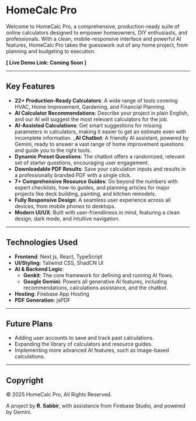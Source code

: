
# HomeCalc Pro

Welcome to HomeCalc Pro, a comprehensive, production-ready suite of online calculators designed to empower homeowners, DIY enthusiasts, and professionals. With a clean, mobile-responsive interface and powerful AI features, HomeCalc Pro takes the guesswork out of any home project, from planning and budgeting to execution.

**[ Live Demo Link: Coming Soon ]**

---

## Key Features

- **22+ Production-Ready Calculators**: A wide range of tools covering HVAC, Home Improvement, Gardening, and Financial Planning.
- **AI Calculator Recommendations**: Describe your project in plain English, and our AI will suggest the most relevant calculators for the job.
- **AI-Assisted Calculations**: Get smart suggestions for missing parameters in calculators, making it easier to get an estimate even with incomplete information.
_**AI Chatbot**: A friendly AI assistant, powered by Gemini, ready to answer a vast range of home improvement questions and guide you to the right tools.
- **Dynamic Preset Questions**: The chatbot offers a randomized, relevant set of starter questions, encouraging user engagement.
- **Downloadable PDF Results**: Save your calculation inputs and results in a professionally branded PDF with a single click.
- **7+ Comprehensive Resource Guides**: Go beyond the numbers with expert checklists, how-to guides, and planning articles for major projects like deck building, painting, and kitchen remodels.
- **Fully Responsive Design**: A seamless user experience across all devices, from mobile phones to desktops.
- **Modern UI/UX**: Built with user-friendliness in mind, featuring a clean design, dark mode, and intuitive navigation.

---

## Technologies Used

- **Frontend**: Next.js, React, TypeScript
- **UI/Styling**: Tailwind CSS, ShadCN UI
- **AI & Backend Logic**:
  - **Genkit**: The core framework for defining and running AI flows.
  - **Google Gemini**: Powers all generative AI features, including recommendations, calculations assistance, and the chatbot.
- **Hosting**: Firebase App Hosting
- **PDF Generation**: jsPDF

---

## Future Plans

-   Adding user accounts to save and track past calculations.
-   Expanding the library of calculators and resource guides.
-   Implementing more advanced AI features, such as image-based calculations.

---

## Copyright

© 2025 HomeCalc Pro, All Rights Reserved.

A project by **R. Sabbir**, with assistance from Firebase Studio, and powered by Gemini.

